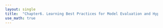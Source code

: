 ```yaml
---
layout: single
title:  "Chapter6. Learning Best Practices for Model Evaluation and Hyperparameter Tuning"
use_math: true
---
```

